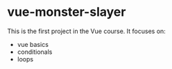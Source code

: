 # vue-monster-slayer

This is the first project in the Vue course.
It focuses on:
- vue basics
- conditionals
- loops
